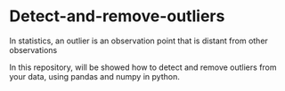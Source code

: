 # Detect-and-remove-outliers
In statistics, an outlier is an observation point that is distant from other observations

In this repository, will be showed how to detect and remove outliers from your data, using pandas and numpy in python.

